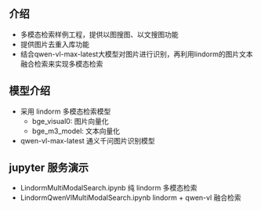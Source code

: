 ## 介绍
- 多模态检索样例工程，提供以图搜图、以文搜图功能
- 提供图片去重入库功能
- 结合qwen-vl-max-latest大模型对图片进行识别，再利用lindorm的图片文本融合检索来实现多模态检索


## 模型介绍
- 采用 lindorm 多模态检索模型
    - bge_visual0: 图片向量化
    - bge_m3_model: 文本向量化
- qwen-vl-max-latest 通义千问图片识别模型

## jupyter 服务演示
- LindormMultiModalSearch.ipynb 纯 lindorm 多模态检索
- LindormQwenVlMultiModalSearch.ipynb lindorm + qwen-vl 融合检索
